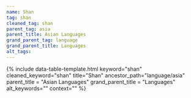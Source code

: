 ```yaml
---
name: Shan
tag: shan
cleaned_tag: shan
parent_tag: asia
parent_title: Asian Languages
grand_parent_tag: language
grand_parent_title: Languages
alt_tags: 
---
```


{% include data-table-template.html 
  keyword="shan" 
  cleaned_keyword="shan" 
  title="Shan"
  ancestor_path="language/asia" 
  parent_title = "Asian Languages"
  grand_parent_title = "Languages"
  alt_keywords=""
  context=""
%}

